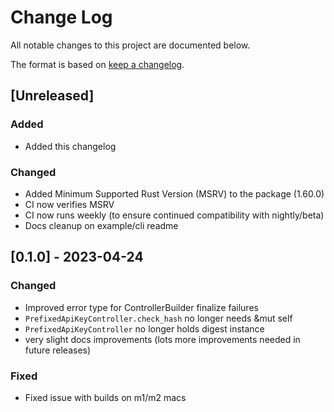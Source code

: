 # Change Log

All notable changes to this project are documented below.

The format is based on [keep a changelog](http://keepachangelog.com).


## [Unreleased]

### Added
- Added this changelog

### Changed
- Added Minimum Supported Rust Version (MSRV) to the package (1.60.0)
- CI now verifies MSRV
- CI now runs weekly (to ensure continued compatibility with nightly/beta)
- Docs cleanup on example/cli readme

## [0.1.0] - 2023-04-24

### Changed
- Improved error type for ControllerBuilder finalize failures
- `PrefixedApiKeyController.check_hash` no longer needs &mut self
- `PrefixedApiKeyController` no longer holds digest instance
- very slight docs improvements (lots more improvements needed in future releases)

### Fixed
- Fixed issue with builds on m1/m2 macs
